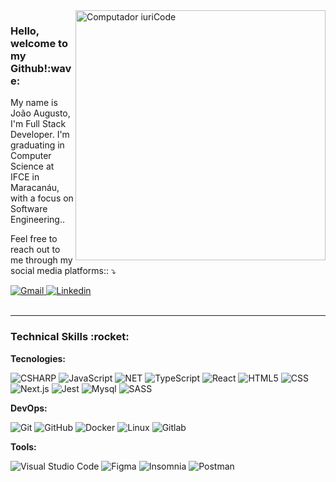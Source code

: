 <img src="https://raw.githubusercontent.com/MicaelliMedeiros/micaellimedeiros/master/image/computer-illustration.png" min-width="400px" max-width="400px" width="400px" align="right" alt="Computador iuriCode">

<h3>Hello, welcome to my Github!:wave:</h3>

<p align="left"> 
  My name is João Augusto, I'm Full Stack Developer. I'm graduating in Computer Science at IFCE in Maracanáu, with a focus on Software Engineering.</strong>.
</p>

<p align="left">
  Feel free to reach out to me through my social media platforms:: ⤵️
</p>

<div align="left">
  <a href="mailto:jaugusto.dev@gmail.com" target="_blank">
    <img src="https://img.shields.io/badge/-Gmail-FF0000?style=flat-square&labelColor=FF0000&logo=gmail&logoColor=white&link=mailto:matheusfelipetp@outlook.com" alt="Gmail"/>
  </a>

  <a href="https://www.linkedin.com/in/joaoaugustodevjs/" target="_blank">
    <img src="https://img.shields.io/badge/-Linkedin-0e76a8?style=flat-square&logo=Linkedin&logoColor=white&link=https://www.linkedin.com/in/matheusfelipetp" alt="Linkedin" />
  </a>
  
</div>  

</br>

---

<h3>Technical Skills :rocket:</h3>

  **Tecnologies:**
  
  ![CSHARP](https://img.shields.io/badge/-CSharp-333333?style=flat&logo=csharp)
  ![JavaScript](https://img.shields.io/badge/-JavaScript-333333?style=flat&logo=javascript)
  ![NET](  https://img.shields.io/badge/.NET-5C2D91?style=flat&logo=.net&logoColor=white)
  ![TypeScript](https://img.shields.io/badge/-TypeScript-333333?style=flat&logo=TypeScript)
  ![React](https://img.shields.io/badge/-React-333333?style=flat&logo=react)
  ![HTML5](https://img.shields.io/badge/-HTML5-333333?style=flat&logo=HTML5)
  ![CSS](https://img.shields.io/badge/-CSS-333333?style=flat&logo=CSS3&logoColor=1572B6)
  ![Next.js](https://img.shields.io/badge/-Next.js-333333?style=flat&logo=Next.js)
  ![Jest](https://img.shields.io/badge/-Jest-333333?style=flat&logo=jest&logoColor=red)
  ![Mysql](https://img.shields.io/badge/-Mysql-333333?style=flat&logo=mysql)
  ![SASS](https://img.shields.io/badge/-SASS-333333?style=flat&logo=SASS)

**DevOps:**

  ![Git](https://img.shields.io/badge/-Git-333333?style=flat&logo=git)
  ![GitHub](https://img.shields.io/badge/-GitHub-333333?style=flat&logo=github)
  ![Docker](https://img.shields.io/badge/-Docker-333333?style=flat&logo=docker)
  ![Linux](https://img.shields.io/badge/-Linux-333333?style=flat&logo=linux)
  ![Gitlab](https://img.shields.io/badge/-Gitlab-333333?style=flat&logo=gitlab)
  

**Tools:**

  ![Visual Studio Code](https://img.shields.io/badge/-Visual%20Studio%20Code-333333?style=flat&logo=visual-studio-code&logoColor=007ACC)
  ![Figma](https://img.shields.io/badge/-Figma-333333?style=flat&logo=figma&logoColor=fff)
  ![Insomnia](https://img.shields.io/badge/-Insomnia-333333?style=flat&logo=insomnia)
  ![Postman](https://img.shields.io/badge/-Postman-333333?style=flat&logo=postman)
    
